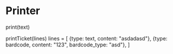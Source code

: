 Printer
=======


print(text)

printTicket(lines)
lines = [
{type: text, content: "asdadasd"},
{type: bardcode, content: "123", bardcode_type: "asd"},
]
